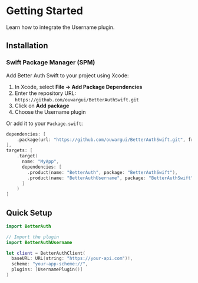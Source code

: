 # Getting Started

Learn how to integrate the Username plugin.

## Installation

### Swift Package Manager (SPM)

Add Better Auth Swift to your project using Xcode:

1. In Xcode, select **File → Add Package Dependencies**
2. Enter the repository URL: `https://github.com/ouwargui/BetterAuthSwift.git`
3. Click on **Add package**
4. Choose the Username plugin

Or add it to your `Package.swift`:

```swift
dependencies: [
    .package(url: "https://github.com/ouwargui/BetterAuthSwift.git", from: "2.0.0")
],
targets: [
    .target(
      name: "MyApp",
      dependencies: [
        .product(name: "BetterAuth", package: "BetterAuthSwift"),
        .product(name: "BetterAuthUsername", package: "BetterAuthSwift"),
      ]
    )
]
```

## Quick Setup

```swift
import BetterAuth

// Import the plugin
import BetterAuthUsername

let client = BetterAuthClient(
  baseURL: URL(string: "https://your-api.com")!,
  scheme: "your-app-scheme://",
  plugins: [UsernamePlugin()]
)
```
